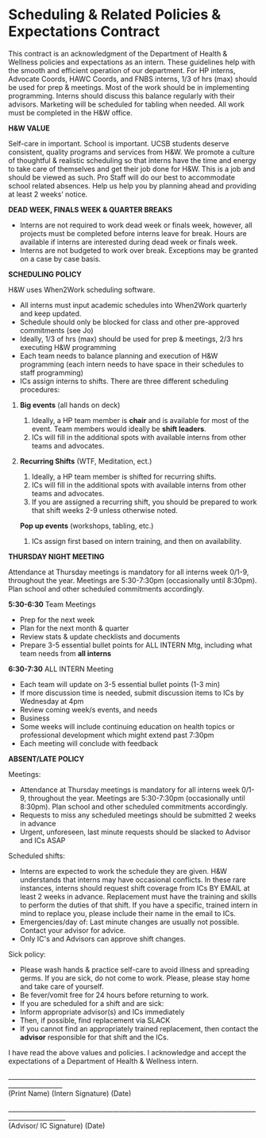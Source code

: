 # Scheduling & Related Policies & Expectations Contract

This contract is an acknowledgment of the Department of Health & Wellness policies and expectations as an intern. These guidelines help with the smooth and efficient operation of our department. For HP interns, Advocate Coords, HAWC Coords, and FNBS interns, 1/3 of hrs \(max\) should be used for prep & meetings. Most of the work should be in implementing programming. Interns should discuss this balance regularly with their advisors. Marketing will be scheduled for tabling when needed.  All work must be completed in the H&W office.

**H&W VALUE**

Self-care in important. School is important. UCSB students deserve consistent, quality programs and services from H&W. We promote a culture of thoughtful & realistic scheduling so that interns have the time and energy to take care of themselves and get their job done for H&W. This is a job and should be viewed as such. Pro Staff will do our best to accommodate school related absences. Help us help you by planning ahead and providing at least 2 weeks’ notice.

**DEAD WEEK, FINALS WEEK & QUARTER BREAKS**

* Interns are not required to work dead week or finals week, however, all projects must be completed before interns leave for break. Hours are available if interns are interested during dead week or finals week.
* Interns are not budgeted to work over break. Exceptions may be granted on a case by case basis. 

**SCHEDULING POLICY**

H&W uses When2Work scheduling software.

* All interns must input academic schedules into When2Work quarterly and keep updated.
* Schedule should only be blocked for class and other pre-approved commitments \(see Jo\)
* Ideally, 1/3 of hrs \(max\) should be used for prep & meetings, 2/3 hrs executing H&W programming
* Each team needs to balance planning and execution of H&W programming \(each intern needs to have space in their schedules to staff programming\)
* ICs assign interns to shifts. There are three different scheduling procedures:

1. **Big events** \(all hands on deck\)
   1. Ideally, a HP team member is **chair** and is available for most of the event. Team members would ideally be **shift leaders**.
   2. ICs will fill in the additional spots with available interns from other teams and advocates.
2. **Recurring Shifts** \(WTF, Meditation, ect.\)

   1. Ideally, a HP team member is shifted for recurring shifts.
   2. ICs will fill in the additional spots with available interns from other teams and advocates.
   3. If you are assigned a recurring shift, you should be prepared to work that shift weeks 2-9 unless otherwise noted.

   **Pop up events** \(workshops, tabling, etc.\)

   1. ICs assign first based on intern training, and then on availability.

**THURSDAY NIGHT MEETING**

Attendance at Thursday meetings is mandatory for all interns week  0/1-9, throughout the year. Meetings are 5:30-7:30pm \(occasionally until 8:30pm\). Plan school and other scheduled commitments accordingly.

**5:30-6:30** Team Meetings

* Prep for the next week
* Plan for the next month & quarter
* Review stats & update checklists and documents
* Prepare 3-5 essential bullet points for ALL INTERN Mtg, including what team needs from **all interns**

**6:30-7:30** ALL INTERN Meeting

* Each team will update on 3-5 essential bullet points \(1-3 min\)
* If more discussion time is needed, submit discussion items to ICs by Wednesday at 4pm
* Review coming week/s events, and needs
* Business
* Some weeks will include continuing education on health topics or professional development which might extend past 7:30pm
* Each meeting will conclude with feedback

**ABSENT/LATE POLICY**

Meetings:

* Attendance at Thursday meetings is mandatory for all interns week  0/1-9, throughout the year. Meetings are 5:30-7:30pm \(occasionally until 8:30pm\). Plan school and other scheduled commitments accordingly.
* Requests to miss any scheduled meetings should be submitted 2 weeks in advance
* Urgent, unforeseen, last minute requests should be slacked to Advisor and ICs ASAP

Scheduled shifts:

* Interns are expected to work the schedule they are given. H&W understands that interns may have occasional conflicts. In these rare instances, interns should request shift coverage from ICs BY EMAIL at least 2 weeks in advance. Replacement must have the training and skills to perform the duties of that shift.  If you have a specific, trained intern in mind to replace you, please include their name in the email to ICs.
* Emergencies/day of: Last minute changes are usually not possible. Contact your advisor for advice.
* Only IC's and Advisors can approve shift changes.

Sick policy:

* Please wash hands & practice self-care to avoid illness and spreading germs. If you are sick, do not come to work. Please, please stay home and take care of yourself.
* Be fever/vomit free for 24 hours before returning to work.
* If you are scheduled for a shift and are sick:
* Inform appropriate advisor\(s\) and ICs immediately
* Then, if possible, find replacement via SLACK
* If you cannot find an appropriately trained replacement, then contact the **advisor** responsible for that shift and the ICs.

I have read the above values and policies. I acknowledge and accept the expectations of a Department of Health & Wellness intern.

\_\_\_\_\_\_\_\_\_\_\_\_\_\_\_\_\_\_\_\_\_\_\_\_\_\_\_\_\_\_\_\_\_\_\_\_\_\_\_\_\_\_\_\_\_\_\_\_\_\_\_\_\_\_\_\_\_\_\_\_\_\_\_\_\_\_\_\_\_\_\_\_\_\_\_\_\_\_\_\_\_\_\_\_\_\_\_\_\_\_\_\_\_\_\_  
\(Print Name\)                                                    \(Intern Signature\)                                               \(Date\)

\_\_\_\_\_\_\_\_\_\_\_\_\_\_\_\_\_\_\_\_\_\_\_\_\_\_\_\_\_\_\_\_\_\_\_\_\_\_\_\_\_\_\_\_\_\_\_\_\_\_\_\_\_\_\_\_\_\_\_\_\_\_\_\_\_\_\_\_\_\_\_\_\_\_\_\_\_\_\_\_\_\_\_\_\_\_\_\_\_\_\_\_\_\_\_\_  
\(Advisor/ IC Signature\)                                                                                                                \(Date\)

